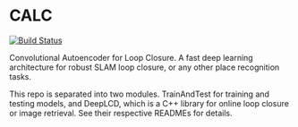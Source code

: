 # CALC

[![Build Status](https://travis-ci.org/rpng/calc.svg?branch=master)](https://travis-ci.org/rpng/calc)

Convolutional Autoencoder for Loop Closure. A fast deep learning architecture for robust SLAM loop closure, or any other place recognition tasks.

This repo is separated into two modules. TrainAndTest for training and testing models, and DeepLCD, which is a C++ library for online loop closure or image retrieval. See their respective READMEs for details.  


